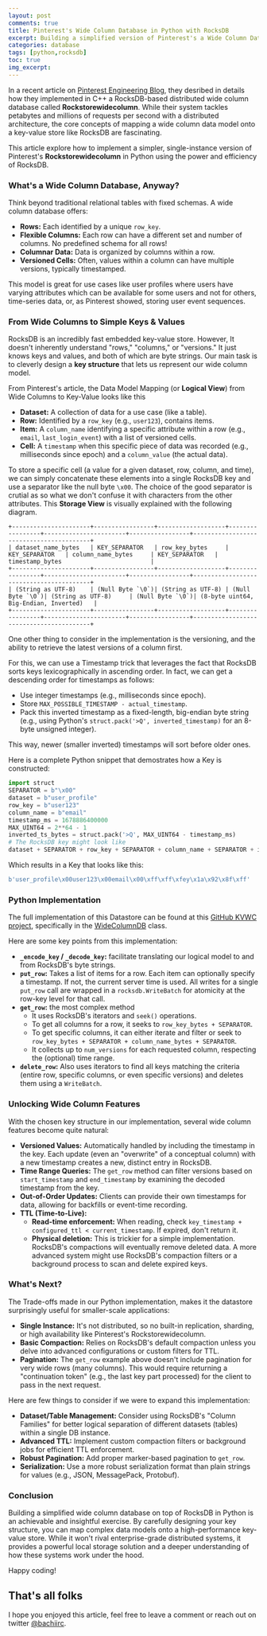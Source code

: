 ```yaml
---
layout: post
comments: true
title: Pinterest's Wide Column Database in Python with RocksDB
excerpt: Building a simplified version of Pinterest's a Wide Column Database in Python with RocksDB
categories: database
tags: [python,rocksdb]
toc: true
img_excerpt:
---
```



In a recent article on [Pinterest Engineering Blog](https://medium.com/pinterest-engineering/building-pinterests-new-wide-column-database-using-rocksdb-f5277ee4e3d2), they desribed in details how they implemented in C++ a RocksDB-based distributed wide column database called **Rockstorewidecolumn**. While their system tackles petabytes and millions of requests per second with a distributed architecture, the core concepts of mapping a wide column data model onto a key-value store like RocksDB are fascinating.

This article explore how to implement a simpler, single-instance version of Pinterest's **Rockstorewidecolumn** in Python using the power and efficiency of RocksDB.


### What's a Wide Column Database, Anyway?

Think beyond traditional relational tables with fixed schemas. A wide column database offers:

*   **Rows:** Each identified by a unique `row_key`.
*   **Flexible Columns:** Each row can have a different set and number of columns. No predefined schema for all rows!
*   **Columnar Data:** Data is organized by columns within a row.
*   **Versioned Cells:** Often, values within a column can have multiple versions, typically timestamped.

This model is great for use cases like user profiles where users have varying attributes which can be available for some users and not for others, time-series data, or, as Pinterest showed, storing user event sequences.

### From Wide Columns to Simple Keys & Values

RocksDB is an incredibly fast embedded key-value store. However, It doesn't inherently understand "rows," "columns," or "versions." It just knows keys and values, and both of which are byte strings. Our main task is to cleverly design a **key structure** that lets us represent our wide column model.

From Pinterest's article, the Data Model Mapping (or **Logical View**) from Wide Columns to Key-Value looks like this

* **Dataset:** A collection of data for a use case (like a table).
* **Row:** Identified by a `row_key` (e.g., `user123`), contains items.
* **Item:** A `column_name` identifying a specific attribute within a row (e.g., `email`, `last_login_event`) with a list of versioned cells.
* **Cell:** A `timestamp` when this specific piece of data was recorded (e.g., milliseconds since epoch) and a `column_value` (the actual data).

To store a specific cell (a value for a given dataset, row, column, and time), we can simply concatenate these elements into a single RocksDB key and use a separator like the null byte `\x00`. The choice of the good separator is crutial as so what we don't confuse it with characters from the other attributes. This **Storage View** is visually explained with the following diagram.

```
+----------------------+-----------------+-------------------+-----------------+-----------------------+-----------------+-----------------------------------------+
| dataset_name_bytes   | KEY_SEPARATOR   | row_key_bytes     | KEY_SEPARATOR   | column_name_bytes     | KEY_SEPARATOR   | timestamp_bytes                         |
+----------------------+-----------------+-------------------+-----------------+-----------------------+-----------------+-----------------------------------------+
| (String as UTF-8)    | (Null Byte `\0`)| (String as UTF-8) | (Null Byte `\0`)| (String as UTF-8)     | (Null Byte `\0`)| (8-byte uint64, Big-Endian, Inverted)   |
+----------------------+-----------------+-------------------+-----------------+-----------------------+-----------------+-----------------------------------------+
```

One other thing to consider in the implementation is the versioning, and the ability to retrieve the latest versions of a column first.

For this, we can use a Timestamp trick that leverages the fact that RocksDB sorts keys lexicographically in ascending order. In fact, we can get a descending order for timestamps as follows:
* Use integer timestamps (e.g., milliseconds since epoch).
* Store `MAX_POSSIBLE_TIMESTAMP - actual_timestamp`.
* Pack this inverted timestamp as a fixed-length, big-endian byte string (e.g., using Python's `struct.pack('>Q', inverted_timestamp)` for an 8-byte unsigned integer).

This way, newer (smaller inverted) timestamps will sort before older ones.

Here is a complete Python snippet that demostrates how a Key is constructed:

```python
import struct
SEPARATOR = b"\x00"
dataset = b"user_profile"
row_key = b"user123"
column_name = b"email"
timestamp_ms = 1678886400000
MAX_UINT64 = 2**64 - 1
inverted_ts_bytes = struct.pack('>Q', MAX_UINT64 - timestamp_ms)
# The RocksDB key might look like
dataset + SEPARATOR + row_key + SEPARATOR + column_name + SEPARATOR + inverted_ts_bytes
```

Which results in a Key that looks like this:

```python
b'user_profile\x00user123\x00email\x00\xff\xff\xfey\x1a\x92\x8f\xff'
```

### Python Implementation

The full implementation of this Datastore can be found at this [GitHub KVWC project](https://github.com/dzlab/vibecoding/tree/main/kvwc), specifically in the [WideColumnDB](https://github.com/dzlab/vibecoding/blob/main/kvwc/wide_column_db.py) class.

Here are some key points from this implementation:

* **`_encode_key` / `_decode_key`:** facilitate translating our logical model to and from RocksDB's byte strings.
* **`put_row`:** Takes a list of items for a row. Each item can optionally specify a timestamp. If not, the current server time is used. All writes for a single `put_row` call are wrapped in a `rocksdb.WriteBatch` for atomicity at the row-key level for that call.
* **`get_row`:** the most complex method
  * It uses RocksDB's iterators and `seek()` operations.
  * To get all columns for a row, it seeks to `row_key_bytes + SEPARATOR`.
  * To get specific columns, it can either iterate and filter or seek to `row_key_bytes + SEPARATOR + column_name_bytes + SEPARATOR`.
  * It collects up to `num_versions` for each requested column, respecting the (optional) time range.
* **`delete_row`:** Also uses iterators to find all keys matching the criteria (entire row, specific columns, or even specific versions) and deletes them using a `WriteBatch`.

### Unlocking Wide Column Features

With the chosen key structure in our implementation, several wide column features become quite natural:

* **Versioned Values:** Automatically handled by including the timestamp in the key. Each update (even an "overwrite" of a conceptual column) with a new timestamp creates a new, distinct entry in RocksDB.
* **Time Range Queries:** The `get_row` method can filter versions based on `start_timestamp` and `end_timestamp` by examining the decoded timestamp from the key.
* **Out-of-Order Updates:** Clients can provide their own timestamps for data, allowing for backfills or event-time recording.
* **TTL (Time-to-Live):**
  * **Read-time enforcement:** When reading, check `key_timestamp + configured_ttl < current_timestamp`. If expired, don't return it.
  * **Physical deletion:** This is trickier for a simple implementation. RocksDB's compactions will eventually remove deleted data. A more advanced system might use RocksDB's compaction filters or a background process to scan and delete expired keys.

### What's Next?

The Trade-offs made in our Python implementation, makes it the datastore surprisingly useful for smaller-scale applications:

* **Single Instance:** It's not distributed, so no built-in replication, sharding, or high availability like Pinterest's Rockstorewidecolumn.
* **Basic Compaction:** Relies on RocksDB's default compaction unless you delve into advanced configurations or custom filters for TTL.
* **Pagination:** The `get_row` example above doesn't include pagination for very wide rows (many columns). This would require returning a "continuation token" (e.g., the last key part processed) for the client to pass in the next request.

Here are few things to consider if we were to expand this implementation:

* **Dataset/Table Management:** Consider using RocksDB's "Column Families" for better logical separation of different datasets (tables) within a single DB instance.
* **Advanced TTL:** Implement custom compaction filters or background jobs for efficient TTL enforcement.
* **Robust Pagination:** Add proper marker-based pagination to `get_row`.
* **Serialization:** Use a more robust serialization format than plain strings for values (e.g., JSON, MessagePack, Protobuf).

### Conclusion

Building a simplified wide column database on top of RocksDB in Python is an achievable and insightful exercise. By carefully designing your key structure, you can map complex data models onto a high-performance key-value store. While it won't rival enterprise-grade distributed systems, it provides a powerful local storage solution and a deeper understanding of how these systems work under the hood.

Happy coding!

## That's all folks

I hope you enjoyed this article, feel free to leave a comment or reach out on twitter [@bachiirc](https://twitter.com/bachiirc).

